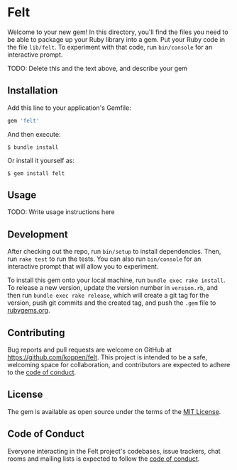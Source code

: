 # Felt

Welcome to your new gem! In this directory, you'll find the files you need to be able to package up your Ruby library into a gem. Put your Ruby code in the file `lib/felt`. To experiment with that code, run `bin/console` for an interactive prompt.

TODO: Delete this and the text above, and describe your gem

## Installation

Add this line to your application's Gemfile:

```ruby
gem 'felt'
```

And then execute:

    $ bundle install

Or install it yourself as:

    $ gem install felt

## Usage

TODO: Write usage instructions here

## Development

After checking out the repo, run `bin/setup` to install dependencies. Then, run `rake test` to run the tests. You can also run `bin/console` for an interactive prompt that will allow you to experiment.

To install this gem onto your local machine, run `bundle exec rake install`. To release a new version, update the version number in `version.rb`, and then run `bundle exec rake release`, which will create a git tag for the version, push git commits and the created tag, and push the `.gem` file to [rubygems.org](https://rubygems.org).

## Contributing

Bug reports and pull requests are welcome on GitHub at https://github.com/koppen/felt. This project is intended to be a safe, welcoming space for collaboration, and contributors are expected to adhere to the [code of conduct](https://github.com/koppen/felt/blob/main/CODE_OF_CONDUCT.md).

## License

The gem is available as open source under the terms of the [MIT License](https://opensource.org/licenses/MIT).

## Code of Conduct

Everyone interacting in the Felt project's codebases, issue trackers, chat rooms and mailing lists is expected to follow the [code of conduct](https://github.com/koppen/felt/blob/main/CODE_OF_CONDUCT.md).
